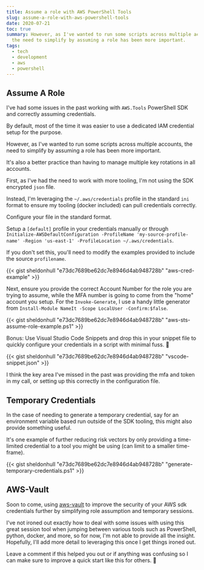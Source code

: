 ```yaml
---
title: Assume a role with AWS PowerShell Tools
slug: assume-a-role-with-aws-powershell-tools
date: 2020-07-21
toc: true
summary: However, as I've wanted to run some scripts across multiple accounts,
  the need to simplify by assuming a role has been more important.
tags:
  - tech
  - development
  - aws
  - powershell
---
```

## Assume A Role

I've had some issues in the past working with `AWS.Tools` PowerShell SDK and correctly assuming credentials.

By default, most of the time it was easier to use a dedicated IAM credential setup for the purpose.

However, as I've wanted to run some scripts across multiple accounts, the need to simplify by assuming a role has been more important.

It's also a better practice than having to manage multiple key rotations in all accounts.

First, as I've had the need to work with more tooling, I'm not using the SDK encrypted `json` file.

Instead, I'm leveraging the `~/.aws/credentials` profile in the standard `ini` format to ensure my tooling (docker included) can pull credentials correctly.

Configure your file in the standard format.

Setup a `[default]` profile in your credentials manually or through `Initialize-AWSDefaultConfiguration -ProfileName 'my-source-profile-name' -Region 'us-east-1' -ProfileLocation ~/.aws/credentials`.

If you don't set this, you'll need to modify the examples provided to include the source `profilename`.

{{< gist sheldonhull  "e73dc7689be62dc7e8946d4ab948728b" "aws-cred-example" >}}

Next, ensure you provide the correct Account Number for the role you are trying to assume, while the MFA number is going to come from the "home" account you setup.
For the `Invoke-Generate`, I use a handy little generator from `Install-Module NameIt -Scope LocalUser -Confirm:$false`.

{{< gist sheldonhull  "e73dc7689be62dc7e8946d4ab948728b" "aws-sts-assume-role-example.ps1" >}}

Bonus: Use Visual Studio Code Snippets and drop this in your snippet file to quickly configure your credentials in a script with minimal fuss. 🎉

{{< gist sheldonhull  "e73dc7689be62dc7e8946d4ab948728b" "vscode-snippet.json" >}}

I think the key area I've missed in the past was providing the mfa and token in my call, or setting up this correctly in the configuration file.

## Temporary Credentials

In the case of needing to generate a temporary credential, say for an environment variable based run outside of the SDK tooling, this might also provide something useful.

It's one example of further reducing risk vectors by only providing a time-limited credential to a tool you might be using (can limit to a smaller time-frame).

{{< gist sheldonhull  "e73dc7689be62dc7e8946d4ab948728b" "generate-temporary-credentials.ps1" >}}

## AWS-Vault

Soon to come, using [aws-vault](https://bit.ly/3eTwztU) to improve the security of your AWS sdk credentials further by simplifying role assumption and temporary sessions.

I've not ironed out exactly how to deal with some issues with using this great session tool when jumping between various tools such as PowerShell, python, docker, and more, so for now, I'm not able to provide all the insight.
Hopefully, I'll add more detail to leveraging this once I get things ironed out.

Leave a comment if this helped you out or if anything was confusing so I can make sure to improve a quick start like this for others. 🌮
